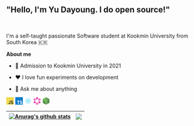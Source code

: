 <h2>"Hello, I'm Yu Dayoung. I do open source!"</h2>
<br />

I'm a self-taught passionate Software student at Kookmin University from South Korea 🇰🇷

**About me**

- 💼 Admission to Kookmin University in 2021

- ❤️ I love fun experiments on development

- 💬 Ask me about anything

<code><img height="20" alt="javascript" src="https://raw.githubusercontent.com/github/explore/80688e429a7d4ef2fca1e82350fe8e3517d3494d/topics/javascript/javascript.png"></code>
<code><img height="20" alt="typescript" src="https://raw.githubusercontent.com/github/explore/80688e429a7d4ef2fca1e82350fe8e3517d3494d/topics/typescript/typescript.png"></code>
<code><img height="20" alt="react" src="https://raw.githubusercontent.com/github/explore/80688e429a7d4ef2fca1e82350fe8e3517d3494d/topics/react/react.png"></code>
<code><img height="20" alt="graphql" src="https://raw.githubusercontent.com/github/explore/5c058a388828bb5fde0bcafd4bc867b5bb3f26f3/topics/graphql/graphql.png"></code>
<code><img height="20" alt="nodejs" src="https://raw.githubusercontent.com/github/explore/80688e429a7d4ef2fca1e82350fe8e3517d3494d/topics/nodejs/nodejs.png"></code>    


| <a href="https://github.com/judyzero/github-readme-stats"><img align="center" src="https://github-readme-stats.vercel.app/api?username=judyzero&show_icons=true&include_all_commits=true&theme=buefy&hide_border=true" alt="Anurag's github stats" /></a> | <a href="https://github.com/judyzero/github-readme-stats"><img align="center" src="https://github-readme-stats.vercel.app/api/top-langs/?username=judyzero&layout=compact&theme=buefy&hide_border=true" /></a> |
| ------------- | ------------- |
